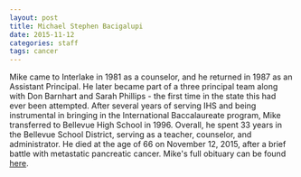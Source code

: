 ```yaml
---
layout: post
title: Michael Stephen Bacigalupi
date: 2015-11-12
categories: staff
tags: cancer
---
```

Mike came to Interlake in 1981 as a counselor, and he returned in 1987 as an Assistant Principal.  He later became part of a three principal team along with Don Barnhart and Sarah Phillips - the first time in the state this had ever been attempted.  After several years of serving IHS and being instrumental in bringing in the International Baccalaureate program, Mike transferred to Bellevue High School in 1996.  Overall, he spent 33 years in the Bellevue School District, serving as a teacher, counselor, and administrator.  He died at the age of 66 on November 12, 2015, after a brief battle with metastatic pancreatic cancer.  Mike's full obituary can be found [here](http://tinyurl.com/pk8krwy).


